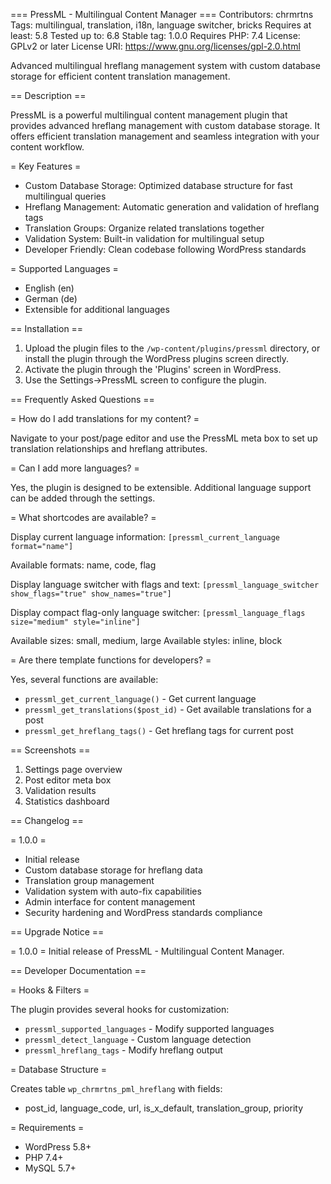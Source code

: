 === PressML - Multilingual Content Manager ===
Contributors: chrmrtns
Tags: multilingual, translation, i18n, language switcher, bricks
Requires at least: 5.8
Tested up to: 6.8
Stable tag: 1.0.0
Requires PHP: 7.4
License: GPLv2 or later
License URI: https://www.gnu.org/licenses/gpl-2.0.html

Advanced multilingual hreflang management system with custom database storage for efficient content translation management.

== Description ==

PressML is a powerful multilingual content management plugin that provides advanced hreflang management with custom database storage. It offers efficient translation management and seamless integration with your content workflow.

= Key Features =

* Custom Database Storage: Optimized database structure for fast multilingual queries
* Hreflang Management: Automatic generation and validation of hreflang tags
* Translation Groups: Organize related translations together
* Validation System: Built-in validation for multilingual setup
* Developer Friendly: Clean codebase following WordPress standards

= Supported Languages =

* English (en)
* German (de)
* Extensible for additional languages

== Installation ==

1. Upload the plugin files to the `/wp-content/plugins/pressml` directory, or install the plugin through the WordPress plugins screen directly.
2. Activate the plugin through the 'Plugins' screen in WordPress.
3. Use the Settings->PressML screen to configure the plugin.

== Frequently Asked Questions ==

= How do I add translations for my content? =

Navigate to your post/page editor and use the PressML meta box to set up translation relationships and hreflang attributes.

= Can I add more languages? =

Yes, the plugin is designed to be extensible. Additional language support can be added through the settings.

= What shortcodes are available? =

Display current language information:
`[pressml_current_language format="name"]`

Available formats: name, code, flag

Display language switcher with flags and text:
`[pressml_language_switcher show_flags="true" show_names="true"]`

Display compact flag-only language switcher:
`[pressml_language_flags size="medium" style="inline"]`

Available sizes: small, medium, large
Available styles: inline, block

= Are there template functions for developers? =

Yes, several functions are available:
* `pressml_get_current_language()` - Get current language
* `pressml_get_translations($post_id)` - Get available translations for a post
* `pressml_get_hreflang_tags()` - Get hreflang tags for current post

== Screenshots ==

1. Settings page overview
2. Post editor meta box
3. Validation results
4. Statistics dashboard

== Changelog ==

= 1.0.0 =
* Initial release
* Custom database storage for hreflang data
* Translation group management
* Validation system with auto-fix capabilities
* Admin interface for content management
* Security hardening and WordPress standards compliance

== Upgrade Notice ==

= 1.0.0 =
Initial release of PressML - Multilingual Content Manager.

== Developer Documentation ==

= Hooks & Filters =

The plugin provides several hooks for customization:

* `pressml_supported_languages` - Modify supported languages
* `pressml_detect_language` - Custom language detection
* `pressml_hreflang_tags` - Modify hreflang output

= Database Structure =

Creates table `wp_chrmrtns_pml_hreflang` with fields:
* post_id, language_code, url, is_x_default, translation_group, priority

= Requirements =

* WordPress 5.8+
* PHP 7.4+
* MySQL 5.7+